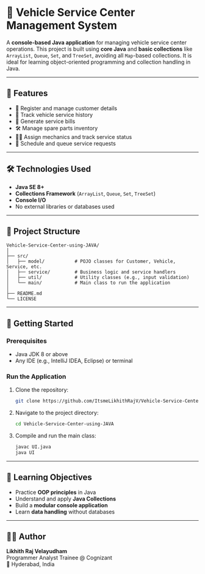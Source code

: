 # 🚗 Vehicle Service Center Management System

A **console-based Java application** for managing vehicle service center operations. This project is built using **core Java** and **basic collections** like `ArrayList`, `Queue`, `Set`, and `TreeSet`, avoiding all `Map`-based collections. It is ideal for learning object-oriented programming and collection handling in Java.

---

## 📌 Features

- 🔧 Register and manage customer details
- 🚙 Track vehicle service history
- 🧾 Generate service bills
- 🛠️ Manage spare parts inventory
- 👨‍🔧 Assign mechanics and track service status
- 📅 Schedule and queue service requests

---

## 🛠️ Technologies Used

- **Java SE 8+**
- **Collections Framework** (`ArrayList`, `Queue`, `Set`, `TreeSet`)
- **Console I/O**
- No external libraries or databases used

---

## 📁 Project Structure

```
Vehicle-Service-Center-using-JAVA/
│
├── src/
│   ├── model/           # POJO classes for Customer, Vehicle, Service, etc.
│   ├── service/         # Business logic and service handlers
│   ├── util/            # Utility classes (e.g., input validation)
│   └── main/            # Main class to run the application
│
├── README.md
└── LICENSE
```

---

## 🚀 Getting Started

### Prerequisites

- Java JDK 8 or above
- Any IDE (e.g., IntelliJ IDEA, Eclipse) or terminal

### Run the Application

1. Clone the repository:
   ```bash
   git clone https://github.com/ItsmeLikhithRajV/Vehicle-Service-Center-using-JAVA.git
   ```
2. Navigate to the project directory:
   ```bash
   cd Vehicle-Service-Center-using-JAVA
   ```
3. Compile and run the main class:
   ```bash
   javac UI.java
   java UI
   ```

---

## 🧠 Learning Objectives

- Practice **OOP principles** in Java
- Understand and apply **Java Collections**
- Build a **modular console application**
- Learn **data handling** without databases

---

## 🙋‍♂️ Author

**Likhith Raj Velayudham**  
Programmer Analyst Trainee @ Cognizant  
📍 Hyderabad, India  
